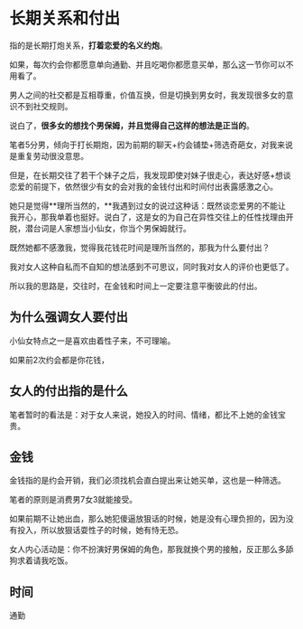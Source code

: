 # 长期关系和付出

指的是长期打炮关系，**打着恋爱的名义约炮**。

如果，每次约会你都愿意单向通勤、并且吃喝你都愿意买单，那么这一节你可以不用看了。

男人之间的社交都是互相尊重，价值互换，但是切换到男女时，我发现很多女的意识不到社交规则。

说白了，**很多女的想找个男保姆，并且觉得自己这样的想法是正当的**。

笔者5分男，倾向于打长期炮，因为前期的聊天+约会铺垫+筛选奇葩女，对我来说是重复劳动很没意思。

但是，在长期交往了若干个妹子之后，我发现即使对妹子很走心，表达好感+想谈恋爱的前提下，依然很少有女的会对我的金钱付出和时间付出表露感激之心。

她只是觉得**理所当然的，**我遇到过女的说过这种话：既然谈恋爱男的不能让我开心，那我单着也挺好。说白了，这是女的为自己在异性交往上的任性找理由开脱，潜台词是人家想当小仙女，你当个男保姆就行。

既然她都不感激我，觉得我花钱花时间是理所当然的，那我为什么要付出？

我对女人这种自私而不自知的想法感到不可思议，同时我对女人的评价也更低了。

所以我的思路是，交往时，在金钱和时间上一定要注意平衡彼此的付出。

## 为什么强调女人要付出

小仙女特点之一是喜欢由着性子来，不可理喻。

如果前2次约会都是你花钱，

## 女人的付出指的是什么

笔者暂时的看法是：对于女人来说，她投入的时间、情绪，都比不上她的金钱宝贵。

## 金钱

金钱指的是约会开销，我们必须找机会直白提出来让她买单，这也是一种筛选。

笔者的原则是消费男7女3就能接受。

如果前期不让她出血，那么她犯傻逼放狠话的时候，她是没有心理负担的，因为没有投入，所以放狠话耍性子的时候，她有恃无恐。

女人内心活动是：你不扮演好男保姆的角色，那我就换个男的接触，反正那么多舔狗求着请我吃饭。

## 时间

通勤
